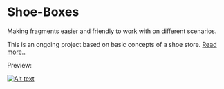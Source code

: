 # Shoe-Boxes
Making fragments easier and friendly to work with on different scenarios.

This is an ongoing project based on basic concepts of a shoe store. [Read more..](https://github.com/juanmendez/Fragment-Navigator/wiki)

Preview:

[![Alt text](https://img.youtube.com/vi/sjnzylq088M/0.jpg)](https://www.youtube.com/watch?v=sjnzylq088M)

